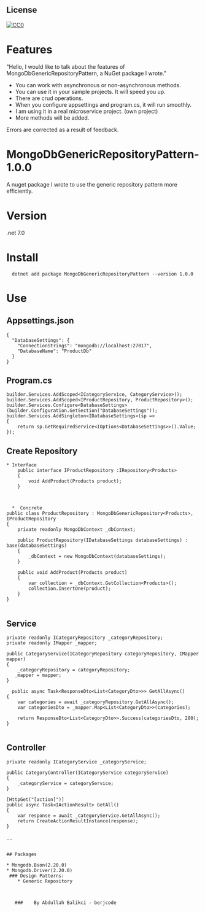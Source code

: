 ## License

[![CC0](https://licensebuttons.net/p/zero/1.0/88x31.png)](https://creativecommons.org/publicdomain/zero/1.0/)


# Features


"Hello, I would like to talk about the features of MongoDbGenericRepositoryPattern, a NuGet package I wrote."

* You can work with asynchronous or non-asynchronous methods.
* You can use it in your sample projects. It will speed you up.
* There are crud operations.
* When you configure appsettings and program.cs, it will run smoothly.
* I am using it in a real microservice project. (own project)
* More methods will be added.


Errors are corrected as a result of feedback.

# MongoDbGenericRepositoryPattern- 1.0.0
 A nuget package I wrote to use the generic repository pattern more efficiently.
# Version
.net 7.0
# Install
```
  dotnet add package MongoDbGenericRepositoryPattern --version 1.0.0
```
# Use 

## Appsettings.json
```
{
  "DatabaseSettings": {
    "ConnectionStrings": "mongodb://localhost:27017",
    "DatabaseName": "ProductDb"
  }
}

```
## Program.cs 
```
builder.Services.AddScoped<ICategoryService, CategoryService>();
builder.Services.AddScoped<IProductRepository, ProductRepository>();
builder.Services.Configure<DatabaseSettings>(builder.Configuration.GetSection("DatabaseSettings"));
builder.Services.AddSingleton<IDatabaseSettings>(sp =>
{
    return sp.GetRequiredService<IOptions<DatabaseSettings>>().Value;
});

```
## Create Repository
```
* Interface
    public interface IProductRepository :IRepository<Products>
    {
        void AddProduct(Products product);
    }



  *  Concrete  
public class ProductRepository : MongoDbGenericRepository<Products>, IProductRepository
{
    private readonly MongoDbContext _dbContext;

    public ProductRepository(IDatabaseSettings databaseSettings) : base(databaseSettings)
    {
        _dbContext = new MongoDbContext(databaseSettings);
    }

    public void AddProduct(Products product)
    {
        var collection = _dbContext.GetCollection<Products>();
        collection.InsertOne(product);
    }
}


```
## Service

    private readonly ICategoryRepository _categoryRepository;
    private readonly IMapper _mapper;

    public CategoryService(ICategoryRepository categoryRepository, IMapper mapper)
    {
        _categoryRepository = categoryRepository;
       _mapper = mapper;
    }

      public async Task<ResponseDto<List<CategoryDto>>> GetAllAsync()
    {
        var categories = await _categoryRepository.GetAllAsync();
        var categoriesDto = _mapper.Map<List<CategoryDto>>(categories);

        return ResponseDto<List<CategoryDto>>.Success(categoriesDto, 200);
    }


```

```
## Controller 
  
    private readonly ICategoryService _categoryService;

    public CategoryController(ICategoryService categoryService)
    {
        _categoryService = categoryService;
    }

    [HttpGet("[action]")]
    public async Task<IActionResult> GetAll()
    {
        var response = await _categoryService.GetAllAsync();
        return CreateActionResultInstance(response);
    }

....

```

## Packages

* Mongodb.Bson(2.20.0)
* Mongodb.Driver(2.20.0)
 ### Design Patterns:
    * Generic Repository   
       

                                                                                                                      
   ###    By Abdullah Balikci - berjcode

